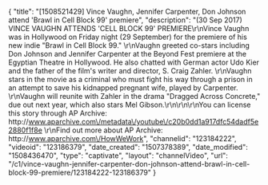 {
    "title": "[1508521429] Vince Vaughn, Jennifer Carpenter, Don Johnson attend 'Brawl in Cell Block 99' premiere",
    "description": "(30 Sep 2017) VINCE VAUGHN ATTENDS 'CELL BLOCK 99' PREMIERE\r\nVince Vaughn was in Hollywood on Friday night (29 September) for the premiere of his new indie \"Brawl in Cell Block 99.\" \r\nVaughn greeted co-stars including Don Johnson and Jennifer Carpenter at the Beyond Fest premiere at the Egyptian Theatre in Hollywood. He also chatted with German actor Udo Kier and the father of the film's writer and director, S. Craig Zahler. \r\nVaughn stars in the movie as a criminal who must fight his way through a prison in an attempt to save his kidnapped pregnant wife, played by Carpenter. \r\nVaughn will reunite with Zahler in the drama \"Dragged Across Concrete,\" due out next year, which also stars Mel Gibson.\r\n\r\n\r\nYou can license this story through AP Archive: http:\/\/www.aparchive.com\/metadata\/youtube\/c20b0dd1a917dfc54dadf5e2880f1f8e \r\nFind out more about AP Archive: http:\/\/www.aparchive.com\/HowWeWork",
    "channelid": "123184222",
    "videoid": "123186379",
    "date_created": "1507378389",
    "date_modified": "1508436470",
    "type": "captivate",
    "layout": "channelVideo",
    "url": "\/c1\/vince-vaughn-jennifer-carpenter-don-johnson-attend-brawl-in-cell-block-99-premiere\/123184222-123186379"
}
